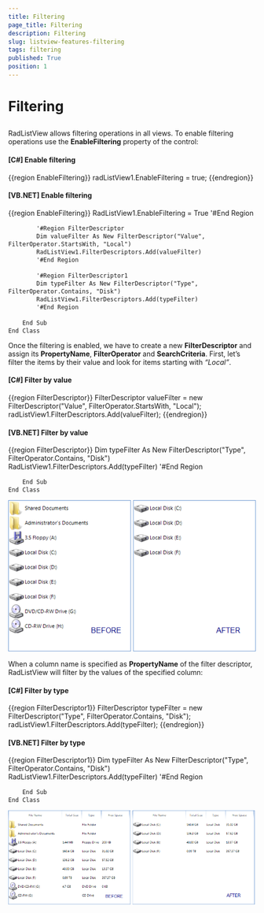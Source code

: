 ```yaml
---
title: Filtering
page_title: Filtering
description: Filtering
slug: listview-features-filtering
tags: filtering
published: True
position: 1
---
```


# Filtering



## 

RadListView allows filtering operations in all views. To enable filtering operations use
        	the __EnableFiltering__ property of the control:
        

#### __[C#] Enable filtering__

{{region EnableFiltering}}
	            radListView1.EnableFiltering = true;
	{{endregion}}



#### __[VB.NET] Enable filtering__

{{region EnableFiltering}}
	        RadListView1.EnableFiltering = True
	        '#End Region
	
	        '#Region FilterDescriptor
	        Dim valueFilter As New FilterDescriptor("Value", FilterOperator.StartsWith, "Local")
	        RadListView1.FilterDescriptors.Add(valueFilter)
	        '#End Region
	
	        '#Region FilterDescriptor1
	        Dim typeFilter As New FilterDescriptor("Type", FilterOperator.Contains, "Disk")
	        RadListView1.FilterDescriptors.Add(typeFilter)
	        '#End Region
	
	    End Sub
	End Class



Once the filtering is enabled, we have to create a new __FilterDescriptor__ 
			and assign its __PropertyName__, __FilterOperator__ 
			and __SearchCriteria__. First, let’s filter the items by their value and look
			for items starting with *“Local”*.
		

#### __[C#] Filter by value__

{{region FilterDescriptor}}
	            FilterDescriptor valueFilter = new FilterDescriptor("Value", FilterOperator.StartsWith, "Local");
	            radListView1.FilterDescriptors.Add(valueFilter);
	{{endregion}}



#### __[VB.NET] Filter by value__

{{region FilterDescriptor}}
	        Dim typeFilter As New FilterDescriptor("Type", FilterOperator.Contains, "Disk")
	        RadListView1.FilterDescriptors.Add(typeFilter)
	        '#End Region
	
	    End Sub
	End Class



![listview-features-filtering 001](images/listview-features-filtering001.png)

When a column name is specified as __PropertyName__ of the filter descriptor,
        	RadListView will filter by the values of the specified column:
        

#### __[C#] Filter by type__

{{region FilterDescriptor1}}
	            FilterDescriptor typeFilter = new FilterDescriptor("Type", FilterOperator.Contains, "Disk");
	            radListView1.FilterDescriptors.Add(typeFilter);
	{{endregion}}



#### __[VB.NET] Filter by type__

{{region FilterDescriptor1}}
	        Dim typeFilter As New FilterDescriptor("Type", FilterOperator.Contains, "Disk")
	        RadListView1.FilterDescriptors.Add(typeFilter)
	        '#End Region
	
	    End Sub
	End Class



![listview-features-filtering 002](images/listview-features-filtering002.png)
